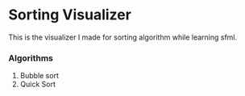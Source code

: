 # **Sorting Visualizer**

This is the visualizer I made for sorting algorithm while learning
sfml.

### **Algorithms**
1. Bubble sort
2. Quick Sort